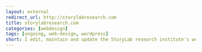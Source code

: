```yaml
---
layout: external
redirect_url: http://storylabresearch.com
title: storylabresearch.com
categories: [webdesign]
tags: [ongoing, web-design, wordpress]
short: I edit, maintain and update the StoryLab research institute's website that I designed in 2018.
---
```

